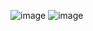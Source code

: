 ![image](https://user-images.githubusercontent.com/63283198/162862101-391bc9c4-06d3-4a2a-8f97-2c2b4ef8d676.png)
![image](https://user-images.githubusercontent.com/63283198/162862121-3364543e-5ebc-418d-91a3-a4c46a7de603.png)


